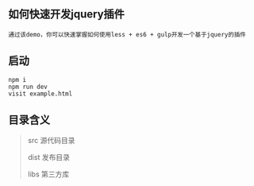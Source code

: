 ## 如何快速开发jquery插件

```
通过该demo，你可以快速掌握如何使用less + es6 + gulp开发一个基于jquery的插件
```

## 启动

```
npm i
npm run dev
visit example.html
```

## 目录含义
> src 源代码目录
> 
> dist 发布目录
> 
> libs 第三方库
